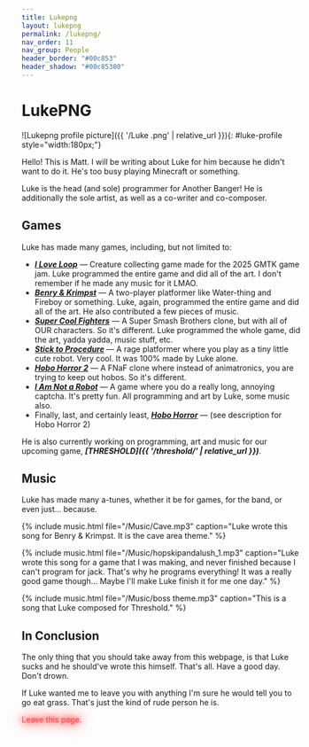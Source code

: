 ```yaml
---
title: Lukepng
layout: lukepng
permalink: /lukepng/
nav_order: 11
nav_group: People
header_border: "#00c853"
header_shadow: "#00c85380"
---
```


# LukePNG

![Lukepng profile picture]({{ '/Luke .png' | relative_url }}){: #luke-profile style="width:180px;"}

Hello! This is Matt. I will be writing about Luke for him because he didn't want to do it. He's too busy playing Minecraft or something.

Luke is the head (and sole) programmer for Another Banger! He is additionally the sole artist, as well as a co-writer and co-composer.

## Games

Luke has made many games, including, but not limited to:

- ***[I Love Loop](https://another-banger.itch.io/i-love-loop)*** — Creature collecting game made for the 2025 GMTK game jam. Luke programmed the entire game and did all of the art. I don't remember if he made any music for it LMAO. 
- ***[Benry & Krimpst](https://another-banger.itch.io/benry-y-krimpst)*** — A two-player platformer like Water-thing and Fireboy or something. Luke, again, programmed the entire game and did all of the art. He also contributed a few pieces of music. 
- ***[Super Cool Fighters](https://another-banger.itch.io/super-cool-fighters)*** — A Super Smash Brothers clone, but with all of OUR characters. So it's different. Luke programmed the whole game, did the art, yadda yadda, music stuff, etc.
- ***[Stick to Procedure](https://another-banger.itch.io/stick-to-procedure)*** — A rage platformer where you play as a tiny little cute robot. Very cool. It was 100% made by Luke alone.
- ***[Hobo Horror 2](https://another-banger.itch.io/hobo-horror-2)*** — A FNaF clone where instead of animatronics, you are trying to keep out hobos. So it's different.
- ***[I Am Not a Robot](https://another-banger.itch.io/i-am-not-a-robot)*** — A game where you do a really long, annoying captcha. It's pretty fun. All programming and art by Luke, some music also. 
- Finally, last, and certainly least, ***[Hobo Horror](https://another-banger.itch.io/hobo-horror)*** — (see description for Hobo Horror 2)

He is also currently working on programming, art and music for our upcoming game, ***[THRESHOLD]({{ '/threshold/' | relative_url }})***.

## Music

Luke has made many a-tunes, whether it be for games, for the band, or even just... because. 

{% include music.html file="/Music/Cave.mp3" caption="Luke wrote this song for Benry & Krimpst. It is the cave area theme." %}

{% include music.html file="/Music/hopskipandalush_1.mp3" caption="Luke wrote this song for a game that I was making, and never finished because I can't program for jack. That's why he programs everything! It was a really good game though… Maybe I'll make Luke finish it for me one day." %}

{% include music.html file="/Music/boss theme.mp3" caption="This is a song that Luke composed for Threshold." %}

## In Conclusion

The only thing that you should take away from this webpage, is that Luke sucks and he should've wrote this himself. That's all. Have a good day. Don't drown.

If Luke wanted me to leave you with anything I'm sure he would tell you to go eat grass. That's just the kind of rude person he is.

<span style="color: #ff4444; text-shadow: 0 0 10px #ff0000, 0 0 20px #ff0000, 0 0 30px #ff0000;">Leave this page.</span>